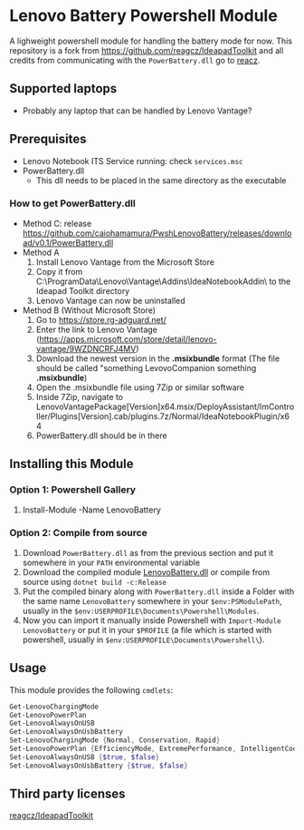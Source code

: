# Lenovo Battery Powershell Module

A lighweight powershell module for handling the battery mode for now. This repository is a fork from https://github.com/reagcz/IdeapadToolkit and all credits from communicating with the `PowerBattery.dll` go to [reacz](https://github.com/reagcz).

## Supported laptops
- Probably any laptop that can be handled by Lenovo Vantage?

## Prerequisites
- Lenovo Notebook ITS Service running: check `services.msc`
- PowerBattery.dll
  - This dll needs to be placed in the same directory as the executable
  
### How to get PowerBattery.dll
- Method C: release https://github.com/caiohamamura/PwshLenovoBattery/releases/download/v0.1/PowerBattery.dll
- Method A
  1. Install Lenovo Vantage from the Microsoft Store
  2. Copy it from C:\ProgramData\Lenovo\Vantage\Addins\IdeaNotebookAddin\ to the Ideapad Toolkit directory
  3. Lenovo Vantage can now be uninstalled
- Method B (Without Microsoft Store)
  1.  Go to https://store.rg-adguard.net/
  2.  Enter the link to Lenovo Vantage (https://apps.microsoft.com/store/detail/lenovo-vantage/9WZDNCRFJ4MV)
  3.  Download the newest version in the **.msixbundle** format (The file should be called "something LevovoCompanion something **.msixbundle**)
  4.  Open the .msixbundle file using 7Zip or similar software
  5.  Inside 7Zip, navigate to LenovoVantagePackage\[Version\]x64.msix/DeployAssistant/ImController/Plugins\[Version\].cab/plugins.7z/Normal/IdeaNotebookPlugin/x64
  6.  PowerBattery.dll should be in there


 ## Installing this Module

### Option 1: Powershell Gallery
 1. Install-Module -Name LenovoBattery

### Option 2: Compile from source
  1. Download `PowerBattery.dll` as from the previous section and put it somewhere in your `PATH` environmental variable
  1. Download the compiled module [LenovoBattery.dll](https://github.com/caiohamamura/PwshLenovoBattery/releases/download/v0.1/LenovoBattery.dll) or compile from source using `dotnet build -c:Release`
  1. Put the compiled binary along with `PowerBattery.dll` inside a Folder with the same name `LenovoBattery` somewhere in your `$env:PSModulePath`, usually in the `$env:USERPROFILE\Documents\Powershell\Modules`.
  1. Now you can import it manually inside Powershell with `Import-Module LenovoBattery` or put it in your `$PROFILE` (a file which is started with powershell, usually in `$env:USERPROFILE\Documents\Powershell\`).
  
  
  ## Usage

  This module provides the following `cmdlets`:
  ``` powershell
  Get-LenovoChargingMode
  Get-LenovoPowerPlan
  Get-LenovoAlwaysOnUSB
  Get-LenovoAlwaysOnUsbBattery
  Set-LenovoChargingMode {Normal, Conservation, Rapid}
  Set-LenovoPowerPlan {EfficiencyMode, ExtremePerformance, IntelligentCooling}
  Set-LenovoAlwaysOnUSB {$true, $false}
  Set-LenovoAlwaysOnUsbBattery {$true, $false}
  ```

 ## Third party licenses
 [reagcz/IdeapadToolkit](https://github.com/reagcz/IdeapadToolkit/blob/main/LICENSE)
